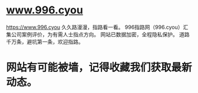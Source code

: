 # www.996.cyou
https://www.996.cyou
久久路漫漫，指路看一看。 996指路网（996.cyou）汇集公司案例评价，为有需人士指点方向。 网站已数据加密，全程隐私保护。 道路千万条，避坑第一条，欢迎指路。
# 网站有可能被墙，记得收藏我们获取最新动态。
